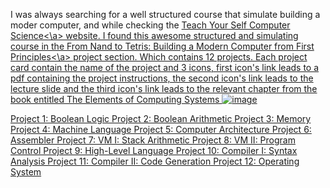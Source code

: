 I was always searching for a well structured course that simulate building a moder computer, and while checking the <a href = "https://teachyourselfcs.com/">Teach Your Self Computer Science<\a> website. 
I found this awesome structured and simulating course in the <a href ="https://www.nand2tetris.org/course">From Nand to Tetris: Building a Modern Computer from First Principles<\a> project section.
Which contains 12 projects. Each project card contain the name of the project and 3 icons, 
first icon's link leads to a pdf containing the project instructions, the second icon's link leads to the lecture slide and the third icon's link leads to the relevant chapter from the book entitled The Elements of Computing Systems 
![image](https://github.com/user-attachments/assets/94d78569-6a0d-4160-bf6d-484da1afa12e)

Project 1: Boolean Logic
Project 2: Boolean Arithmetic
Project 3: Memory
Project 4: Machine Language
Project 5: Computer Architecture
Project 6: Assembler
Project 7: VM I: Stack Arithmetic
Project 8: VM II: Program Control
Project 9: High-Level Language
Project 10: Compiler I: Syntax Analysis
Project 11: Compiler II: Code Generation
Project 12: Operating System
